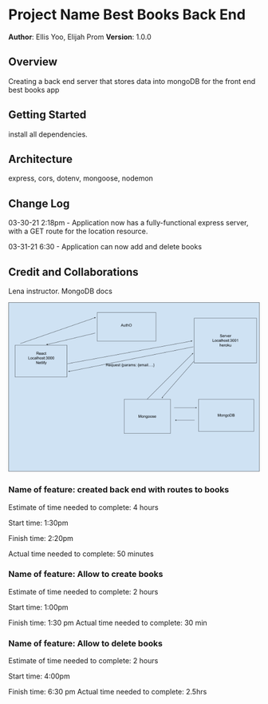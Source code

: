 # Project Name Best Books Back End

**Author**: Ellis Yoo, Elijah Prom
**Version**: 1.0.0

## Overview

Creating a back end server that stores data into mongoDB for the front end best books app

## Getting Started

install all dependencies.

## Architecture

express, cors, dotenv, mongoose, nodemon

## Change Log

03-30-21 2:18pm - Application now has a fully-functional express server, with a GET route for the location resource.

03-31-21 6:30 - Application can now add and delete books
## Credit and Collaborations

Lena instructor. MongoDB docs

![back-end-image](best-books-back-end.png)

### Name of feature: created back end with routes to books

Estimate of time needed to complete: 4 hours

Start time: 1:30pm

Finish time: 2:20pm

Actual time needed to complete: 50 minutes


### Name of feature: Allow to create books

Estimate of time needed to complete: 2 hours

Start time: 1:00pm

Finish time: 1:30 pm
Actual time needed to complete: 30 min

### Name of feature: Allow to delete books

Estimate of time needed to complete: 2 hours

Start time: 4:00pm

Finish time: 6:30 pm
Actual time needed to complete: 2.5hrs